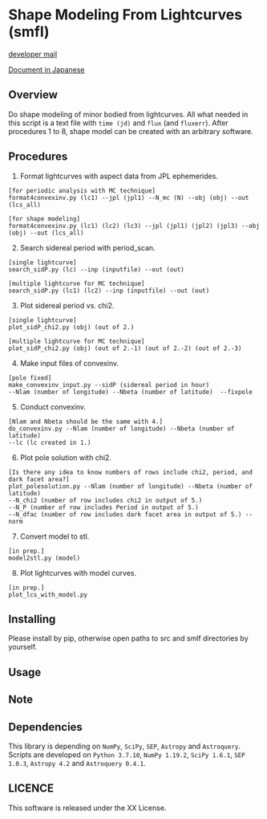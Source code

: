 # Shape Modeling From Lightcurves (smfl)
[developer mail](mailto:beniyama@ioa.s.u-tokyo.ac.jp)

[Document in Japanese](http://www.ioa.s.u-tokyo.ac.jp/~beniyama/pdf/DAMIT_JB.pdf)

## Overview

Do shape modeling of minor bodied from lightcurves.
All what needed in this script is a text file with 
`time (jd)` and `flux` (and `fluxerr`).
After procedures 1 to 8, shape model can be created with an arbitrary software.


## Procedures
1. Format lightcurves with aspect data from JPL ephemerides.
```
[for periodic analysis with MC technique]
format4convexinv.py (lc1) --jpl (jpl1) --N_mc (N) --obj (obj) --out (lcs_all)

[for shape modeling]
format4convexinv.py (lc1) (lc2) (lc3) --jpl (jpl1) (jpl2) (jpl3) --obj (obj) --out (lcs_all)
```

2. Search sidereal period with period_scan.
```
[single lightcurve]
search_sidP.py (lc) --inp (inputfile) --out (out)

[multiple lightcurve for MC technique]
search_sidP.py (lc1) (lc2) --inp (inputfile) --out (out)
```

3. Plot sidereal period vs. chi2.
```
[single lightcurve]
plot_sidP_chi2.py (obj) (out of 2.)

[multiple lightcurve for MC technique]
plot_sidP_chi2.py (obj) (out of 2.-1) (out of 2.-2) (out of 2.-3)
```

4. Make input files of convexinv.
```
[pole fixed]
make_convexinv_input.py --sidP (sidereal period in hour) 
--Nlam (number of longitude) --Nbeta (number of latitude)  --fixpole
```

5. Conduct convexinv.
```
[Nlam and Nbeta should be the same with 4.]
do_convexinv.py --Nlam (number of longitude) --Nbeta (number of latitude) 
--lc (lc created in 1.)
```

6. Plot pole solution with chi2.
```
[Is there any idea to know numbers of rows include chi2, period, and dark facet area?]
plot_polesolution.py --Nlam (number of longitude) --Nbeta (number of latitude) 
--N_chi2 (number of row includes chi2 in output of 5.) 
--N_P (number of row includes Period in output of 5.) 
--N_dfac (number of row includes dark facet area in output of 5.) --norm
```

7. Convert model to stl.
```
[in prep.]
model2stl.py (model)
```


8. Plot lightcurves with model curves.
```
[in prep.]
plot_lcs_with_model.py
```

## Installing
Please install by pip, otherwise open paths to src and smlf directories by yourself.
## Usage

## Note

## Dependencies

This library is depending on `NumPy`, `SciPy`, `SEP`, `Astropy` 
and `Astroquery`.
Scripts are developed on `Python 3.7.10`, `NumPy 1.19.2`, `SciPy 1.6.1`,
`SEP 1.0.3`, `Astropy 4.2` and `Astroquery 0.4.1`.

## LICENCE

This software is released under the XX License.
